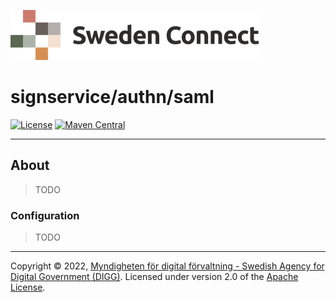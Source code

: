 ![Logo](../../docs/images/sweden-connect.png)


# signservice/authn/saml

[![License](https://img.shields.io/badge/License-Apache%202.0-blue.svg)](https://opensource.org/licenses/Apache-2.0) [![Maven Central](https://maven-badges.herokuapp.com/maven-central/se.swedenconnect.signservice/signservice-authn-saml/badge.svg)](https://maven-badges.herokuapp.com/maven-central/se.swedenconnect.signservice/signservice-authn-saml)

-----

## About

> TODO

### Configuration

> TODO


-----

Copyright &copy; 2022, [Myndigheten för digital förvaltning - Swedish Agency for Digital Government (DIGG)](http://www.digg.se). Licensed under version 2.0 of the [Apache License](http://www.apache.org/licenses/LICENSE-2.0).
